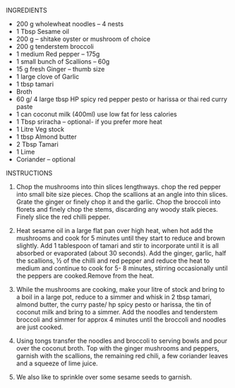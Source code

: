 INGREDIENTS
 

* 200 g wholewheat noodles – 4 nests
* 1 Tbsp Sesame oil
* 200 g – shitake oyster or mushroom of choice
* 200 g tenderstem broccoli
* 1 medium Red pepper – 175g
* 1 small bunch of Scallions – 60g
* 15 g fresh Ginger – thumb size
* 1 large clove of Garlic
* 1 tbsp tamari
* Broth
* 60 g/ 4 large tbsp HP spicy red pepper pesto or harissa or thai red curry paste
* 1 can coconut milk (400ml) use low fat for less calories
* 1 Tbsp sriracha – optional- if you prefer more heat
* 1 Litre Veg stock
* 1 tbsp Almond butter
* 2 Tbsp Tamari
* 1 Lime
* Coriander – optional

INSTRUCTIONS
 

1. Chop the mushrooms into thin slices lengthways. chop the red pepper into small bite size pieces. Chop the scallions at an angle into thin slices. Grate the ginger or finely chop it and the garlic. Chop the broccoli into florets and finely chop the stems, discarding any woody stalk pieces.  
Finely slice the red chilli pepper.

2. Heat sesame oil in a large flat pan over high heat, when hot add the mushrooms and cook for 5 minutes until they start to reduce and brown slightly.   Add 1 tablespoon of tamari and stir to incorporate until it is all absorbed or evaporated (about 30 seconds). Add the ginger, garlic, half the scallions, ½ of the chilli and red pepper and reduce the heat to medium and continue to cook for 5- 8 minutes, stirring occasionally until the peppers are cooked.Remove from the heat.

3. While the mushrooms are cooking, make your litre of stock and bring to a boil in a large pot, reduce to a simmer and whisk in 2 tbsp tamari, almond butter, the curry paste/ hp spicy pesto or harissa, the tin of coconut milk and bring to a simmer. Add the noodles and tenderstem broccoli and simmer for approx 4 minutes until the broccoli and noodles are just cooked.

4. Using tongs transfer the noodles and broccoli to serving bowls and pour over the coconut broth. Top with the ginger mushrooms and peppers, garnish with the scallions, the remaining red chili, a few coriander leaves and a squeeze of lime juice.

5. We also like to sprinkle over some sesame seeds to garnish.
